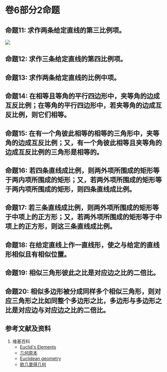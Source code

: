 # 卷6部分2命题

## 命题11: 求作两条给定直线的第三比例项。
![](/images/欧几里得几何/欧几里得元素中典型的几何实验/卷6部分2命题/1a1.jpg)

## 命题12: 求作三条给定直线的第四比例项。

## 命题13: 求作两条给定直线的比例中项。

## 命题14: 在相等且等角的平行四边形中，夹等角的边成互反比例；在等角的平行四边形中，若夹等角的边成互反比例，则它们相等。

## 命题15: 在有一个角彼此相等的相等的三角形中，夹等角的边成互反比例；又，有一个角彼此相等且夹等角的边成互反比例的三角形是相等的。

## 命题16: 若四条直线成比例，则两外项所围成的矩形等于两内项所围成的矩形；又，若两外项所围成的矩形等于两内项所围成的矩形，则四条直线成比例。

## 命题17: 若三条直线成比例，则两外项所围成的矩形等于中项上的正方形；又，若两外项所围成的矩形等于中项上的正方形，则这三条直线成比例。

## 命题18: 在给定直线上作一直线形，使之与给定的直线形相似且有相似位置。

## 命题19: 相似三角形彼此之比是对应边之比的二倍比。

## 命题20: 相似多边形被分成同样多个相似三角形，则对应三角形之比如同整个多边形之比，多边形与多边形之比是对应边与对应边之比的二倍比。

## 参考文献及资料

1. 维基百科
	- [Euclid's Elements](https://en.wikipedia.org/wiki/Euclid%27s_Elements) 
	- [几何原本](https://zh.wikipedia.org/wiki/%E5%87%A0%E4%BD%95%E5%8E%9F%E6%9C%AC) 
	- [Euclidean geometry](https://en.wikipedia.org/wiki/Euclidean_geometry) 
	- [欧几里得几何](https://zh.wikipedia.org/wiki/%E6%AC%A7%E5%87%A0%E9%87%8C%E5%BE%97%E5%87%A0%E4%BD%95) 



